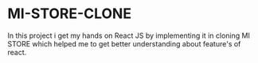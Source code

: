 # MI-STORE-CLONE
In this project i get my hands on React JS by implementing it in cloning MI STORE which helped me to get better understanding about feature's of react.
